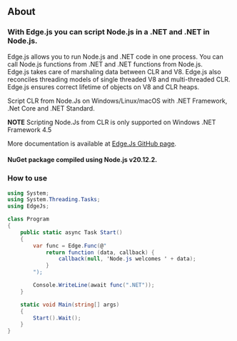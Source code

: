 ## About

### With Edge.js you can script Node.js in a .NET and .NET in Node.js.  

Edge.js allows you to run Node.js and .NET code in one process. You can call Node.js functions from .NET and .NET functions from Node.js.  
Edge.js takes care of marshaling data between CLR and V8. Edge.js also reconciles threading models of single threaded V8 and multi-threaded CLR. Edge.js ensures correct lifetime of objects on V8 and CLR heaps.  

Script CLR from Node.Js on Windows/Linux/macOS with .NET Framework, .Net Core and .NET Standard.

**NOTE** Scripting Node.Js from CLR is only supported on Windows .NET Framework 4.5

More documentation is available at [Edge.Js GitHub page](https://github.com/agracio/edge-js).

#### NuGet package compiled using Node.js v20.12.2.

### How to use

```cs
using System;
using System.Threading.Tasks;
using EdgeJs;

class Program
{
    public static async Task Start()
    {
        var func = Edge.Func(@"
            return function (data, callback) {
                callback(null, 'Node.js welcomes ' + data);
            }
        ");

        Console.WriteLine(await func(".NET"));
    }

    static void Main(string[] args)
    {
        Start().Wait();
    }
}

```
